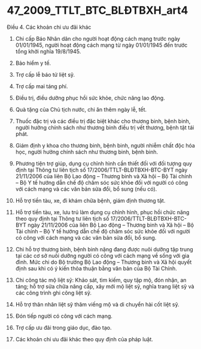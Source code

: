 # 47_2009_TTLT_BTC_BLĐTBXH_art4
Điều 4. Các khoản chi ưu đãi khác

1. Chi cấp Báo Nhân dân cho người hoạt động cách mạng trước ngày 01/01/1945, người hoạt động cách mạng từ ngày 01/01/1945 đến trước tổng khởi nghĩa 19/8/1945.

2. Bảo hiểm y tế.

3. Trợ cấp lễ báo tử liệt sỹ.

4. Trợ cấp mai táng phí.

5. Điều trị, điều dưỡng phục hồi sức khỏe, chức năng lao động.

6. Quà tặng của Chủ tịch nước, chi ăn thêm ngày lễ, tết.

7. Thuốc đặc trị và các điều trị đặc biệt khác cho thương binh, bệnh binh, người hưởng chính sách như thương binh điều trị vết thương, bệnh tật tái phát.

8. Giám định y khoa cho thương binh, bệnh binh, người nhiễm chất độc hóa học, người hưởng chính sách như thương binh, bệnh binh.

9. Phương tiện trợ giúp, dụng cụ chỉnh hình cần thiết đối với đối tượng quy định tại Thông tư liên tịch số 17/2006/TTLT-BLĐTBXH-BTC-BYT ngày 21/11/2006 của liên Bộ Lao động – Thương binh và Xã hội – Bộ Tài chính – Bộ Y tế hướng dẫn chế độ chăm sóc sức khỏe đối với người có công với cách mạng và các văn bản sửa đổi, bổ sung (nếu có).

10. Hỗ trợ tiền tàu, xe, đi khám chữa bệnh, giám định thương tật.

11. Hỗ trợ tiền tàu, xe, lưu trú làm dụng cụ chỉnh hình, phục hồi chức năng theo quy định tại Thông tư liên tịch số 17/2006/TTLT-BLĐTBXH-BTC-BYT ngày 21/11/2006 của liên Bộ Lao động – Thương binh và Xã hội – Bộ Tài chính – Bộ Y tế hướng dẫn chế độ chăm sóc sức khỏe đối với người có công với cách mạng và các văn bản sửa đổi, bổ sung.

12. Chi hỗ trợ thương binh, bệnh binh nặng đang được nuôi dưỡng tập trung tại các cơ sở nuôi dưỡng người có công với cách mạng về sống với gia đình. Mức chi do Bộ trưởng Bộ Lao động – Thương binh và Xã hội quyết định sau khi có ý kiến thỏa thuận bằng văn bản của Bộ Tài Chính.

13. Chi công tác mộ liệt sỹ: Khảo sát, tìm kiếm, quy tập mộ, đón nhận, an táng; hỗ trợ sửa chữa nâng cấp, xây mới mộ liệt sỹ, nghĩa trang liệt sỹ và các công trình ghi công liệt sỹ.

14. Hỗ trợ thân nhân liệt sỹ thăm viếng mộ và di chuyển hài cốt liệt sỹ.

15. Đón tiếp người có công với cách mạng.

16. Trợ cấp ưu đãi trong giáo dục, đào tạo.

17. Các khoản chi ưu đãi khác theo quy định của pháp luật.